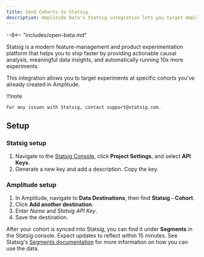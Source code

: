 ```yaml
---
title: Send Cohorts to Statsig
description: Amplitude Data's Statsig integration lets you target Amplitude cohorts with Statsig experiments.
---
```


--8<-- "includes/open-beta.md"

Statsig is a modern feature-management and product experimentation platform that helps you to ship faster by providing actionable causal analysis, meaningful data insights, and automatically running 10x more experiments.

This integration allows you to target experiments at specific cohorts you’ve already created in Amplitude.

!!!note

    For any issues with Statsig, contact support@statsig.com.

## Setup

### Statsig setup

1. Navigate to the [Statsig Console](https://console.statsig.com/login), click **Project Settings**, and select **API Keys**.
2. Generate a new key and add a description. Copy the key. 

### Amplitude setup 

1. In Amplitude, navigate to **Data Destinations**, then find **Statsig - Cohort**.
2. Click **Add another destination**.
3. Enter _Name_ and _Statsig API Key_.
4. Save the destination.

After your cohort is synced into Statsig, you can find it under **Segments** in the Statsig console. Expect updates to reflect within 15 minutes. See Statsig's [Segments documentation](https://docs.statsig.com/segments) for more information on how you can use the data.
